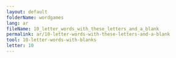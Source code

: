 ```yaml
---
layout: default
folderName: wordgames
lang: ar
fileName: 10_letter_words_with_these_letters_and_a_blank
permalink: ar/10-letter-words-with-these-letters-and-a-blank
tool: 10-letter-words-with-blanks
letter: 10
---
```

